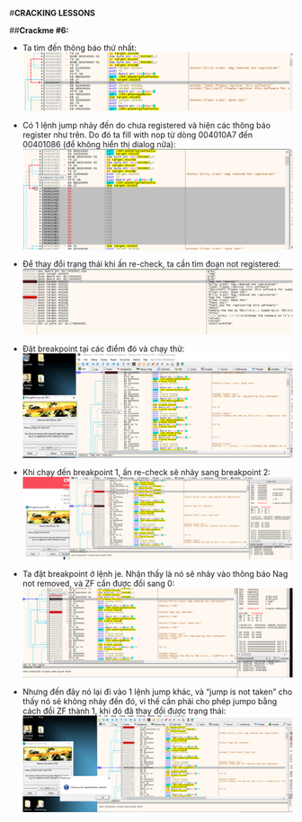 #**CRACKING LESSONS**

##**Crackme #6:**

- Ta tìm đến thông báo thứ nhất:
![](Images/Crackme_6_1.png)

- Có 1 lệnh jump nhảy đến do chưa registered và hiện các thông báo register như trên. Do đó ta fill with nop từ dòng 004010A7 đến 00401086 (để không hiển thị dialog nữa):
![](Images/Crackme_6_2.png)

- Để thay đổi trạng thái khi ấn re-check, ta cần tìm đoạn not registered:
![](Images/Crackme_6_3.png)

- Đặt breakpoint tại các điểm đó và chạy thử:
![](Images/Crackme_6_4.png)

- Khi chạy đến breakpoint 1, ấn re-check sẽ nhảy sang breakpoint 2:
![](Images/Crackme_6_5.png)

- Ta đặt breakpoint ở lệnh je. Nhận thấy là nó sẽ nhảy vào thông báo Nag not removed, và ZF cần được đổi sang 0:
![](Images/Crackme_6_6.png)

- Nhưng đến đây nó lại đi vào 1 lệnh jump khác, và “jump is not taken” cho thấy nó sẽ không nhảy đến đó, vì thế cần phải cho phép jumpo bằng cách đổi ZF thành 1, khi đó đã thay đổi được trạng thái:
![](Images/Crackme_6_7.png)